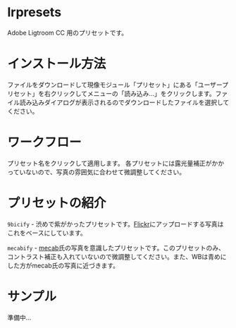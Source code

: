 # lrpresets

Adobe Ligtroom CC 用のプリセットです。

# インストール方法
ファイルをダウンロードして現像モジュール「プリセット」にある「ユーザープリセット」を右クリックしてメニューの「読み込み...」をクリックします。ファイル読み込みダイアログが表示されるのでダウンロードしたファイルを選択してください。

# ワークフロー
プリセット名をクリックして適用します。
各プリセットには露光量補正がかかっていないので、写真の雰囲気に合わせて微調整してください。

# プリセットの紹介
`9bicify` - 渋めで紫がかったプリセットです。[Flickr](https://www.flickr.com/photos/9bic/)にアップロードする写真はこれをベースにしています。

`mecabify` - [mecab](https://www.flickr.com/photos/mecab/)氏の写真を意識したプリセットです。このプリセットのみ、コントラスト補正も入れていないので微調整してください。また、WBは青めにした方がmecab氏の写真に近づきます。

# サンプル
準備中...
